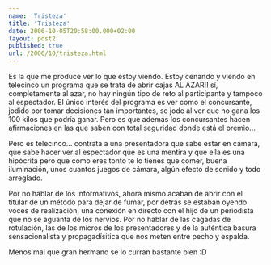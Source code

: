 ```yaml
---
name: 'Tristeza'
title: 'Tristeza'
date: 2006-10-05T20:58:00.000+02:00
layout: post2
published: true
url: /2006/10/tristeza.html
---
```


Es la que me produce ver lo que estoy viendo. Estoy cenando y viendo en telecinco un programa que se trata de abrir cajas AL AZAR!! sí, completamente al azar, no hay ningún tipo de reto al participante y tampoco al espectador. El único interés del programa es ver como el concursante, jodido por tomar decisiones tan importantes, se jode al ver que no gana los 100 kilos que podría ganar. Pero es que además los concursantes hacen afirmaciones en las que saben con total seguridad donde está el premio...  
  
Pero es telecinco... contrata a una presentadora que sabe estar en cámara, que sabe hacer ver al espectador que es una mentira y que ella es una hipócrita pero que como eres tonto te lo tienes que comer, buena iluminación, unos cuantos juegos de cámara, algún efecto de sonido y todo arreglado.  
  
Por no hablar de los informativos, ahora mismo acaban de abrir con el titular de un método para dejar de fumar, por detrás se estaban oyendo voces de realización, una conexión en directo con el hijo de un periodista que no se aguanta de los nervios. Por no hablar de las cagadas de rotulación, las de los micros de los presentadores y de la auténtica basura sensacionalista y propagadísitica que nos meten entre pecho y espalda.  
  
Menos mal que gran hermano se lo curran bastante bien :D